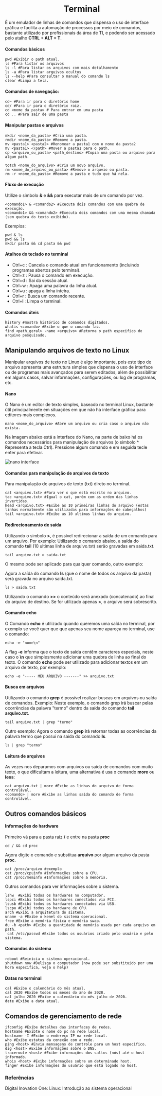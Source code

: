
<h1 align="center"> Terminal </h1>

É um emulador de linhas de comandos que dispensa o uso de interface gráfica e facilita a automação de processos por meio de comandos, bastante utilizado por profissionais da área de TI, e podendo ser acessado pelo atalho **CTRL + ALT + T**.


#### Comandos básicos

	pwd #Exibir o path atual.
	ls #Para listar os arquivos
	ls -l #Para listar os arquivos com mais detalhamento 
	ls -a #Para listar arquivos ocultos
	ls --help #Para consultar o manual do comando ls
	clear #Limpa a tela.
	
#### Comandos de navegação:
	
	cd~ #Para ir para o diretório home
	cd/ #Para ir para o diretório raiz.
	cd <nome_da_pasta> # Para entrar em uma pasta
	cd .. #Para sair de uma pasta
 
#### Manipular pastas e arquivos

	mkdir <nome_da_pasta> #Cria uma pasta.
	rmdir <nome_da_pasta> #Remove a pasta.
	mv <pasta1> <pasta2> #Renomear a pasta1 com o nome da pasta2
	mv <pasta1> </path> #Mover a pasta1 para o path.
	cp <arquivo_ou_pasta> <path_destino> #Copia uma pasta ou arquivo para algum path.

	totch <nome_do_arquivo> #Cria um novo arquivo.
	rm <nome_do_arquivo_ou_pasta> #Remove o arquvio ou pasta.
	rm -r <nome_da_pasta> #Remove a pasta e tudo que há nela.
	
#### Fluxo de execução

Utilize o simbolo **&** e **&&** para executar mais de um comando por vez.

	<comando1> & <comando2> #Executa dois comandos com uma quebra de execução.
	<comando1> && <comando2> #Executa dois comandos com uma mesma chamada (sem quebra do texto exibido).

Exemplos:

	pwd & ls
	pwd && ls
	mkdir pasta && cd pasta && pwd

#### Atalhos do teclado no terminal

 - Ctrl+c : Cancela o comando atual em funcionamento (incluindo programas abertos pelo terminal).
 - Ctrl+z : Pausa o comando em execução.
 - Ctrl+d : Sai da sessão atual.
 - Ctrl+w : Apaga uma palavra da linha atual.
 - Ctrl+u : apaga a linha inteira.
 - Ctrl+r : Busca um comando recente.
 - Ctrl+l : Limpa o terminal.

#### Comandos úteis

	history #mostra histórico de comandos digitados.
	whatis <comando> #Exibe o que o comando faz.
	find <path_geral> -name <arquivo> #Retorna o path especifico do arquivo pesquisado.


## Manipulando arquivos de texto no Linux

Manipular arquivos de texto no Linux é algo importante, pois este tipo de arquivo apresenta uma estrutura simples que dispensa o uso de interface ou de programas mais avançados para serem editados, além de possibilitar em alguns casos, salvar informações, configurações, ou log de programas, etc.

#### Nano
O Nano é um editor de texto simples, baseado no terminal Linux, bastante útil principalmente em situações em que não há interface gráfica para editores mais complexos.

	nano <nome_do_arquivo> #Abre um arquivo ou cria caso o arquivo não exista.

Na imagem abaixo está a interface do Nano, na parte de baixo há os comandos necessários para manipulação de arquivos (o simbolo **^** Representa a tecla Ctrl). Pressione algum comando e em seguida tecle enter para efetivar.

![nano interface](img/nano.png)

#### Comandos para manipulação de arquivos de texto

Para manipulação de arquivos de texto (txt) direto no terminal.

	cat <arquivo.txt> #Para ver o que está escrito no arquivo.
	tac <arquivo.txt> #Igual o cat, porém com as ordem das linhas invertidas.
	head <arquivo.txt> #Exibe as 10 primeiras linhas do arquivo (estas linhas normalmente são utilizadas para informações de cabeçalhos)
	tail <arquivo.txt> #Exibe as 10 ultimas linhas do arquivo.
	
#### Redirecionamento de saída

Utilizando o simbolo **>**, é possível redirecionar a saída de um comando para um arquivo. Por exemplo:
Utilizando o comando abaixo, a saída do comando **teil** (10 ultimas linha de arquivo.txt) serão gravadas em saida.txt.

	tail arquivo.txt > saida.txt

O mesmo pode ser aplicado para qualquer comando, outro exemplo:

Agora a saída do comando **ls** (que o nome de todos os arquivo da pasta) será gravada no arquivo saida.txt.

	ls > saida.txt

Utilizando o comando **>>** o conteúdo será anexado (concatenado) ao final do arquivo de destino. Se for utilizado apenas **>**, o arquivo será sobrescrito.

#### Comando echo

O Comando **echo** é utilizado quando queremos uma saída no terminal, por exemplo se você quer que que apenas seu nome apareça no terminal, use o comando:

	echo -e "nome\n"

A flag **-e** informa que o texto de saída contêm caracteres especiais, neste caso o **\n** que simplesmente adicionar uma quebra de linha ao final do texto. O comando **echo** pode ser utilizado para adicionar textos em um arquivo de texto, por exemplo:

	echo -e "----- MEU ARQUIVO -------" >> arquivo.txt



#### Busca em arquivos

Utilizando o comando **grep** é possível realizar buscas em arquivos ou saída de comandos. Exemplo: Neste exemplo, o comando grep irá buscar pelas ocorrências da palavra "termo" dentro da saída do comando **tail arquivo.txt**.

	tail arquivo.txt | grep "termo"

Outro exemplo: Agora o comando **grep** irá retornar todas as ocorrências da palavra termo  que possuí na saída do comando **ls**.

	ls | grep "termo"

#### Leitura de arquivos

As vezes nos deparamos com arquivos ou saída de comandos com muito texto, o que dificultam a leitura, uma alternativa é usa o comando **more** ou **less**:
	
	cat arquivo.txt | more #Exibe as linhas do arquivo de forma controlável.
	<comando> | more #Exibe as linhas saída do comando de forma controlável.

	



## Outros comandos básicos

#### Informações do hardware
Primeiro vá para a pasta raiz **/** e entre na pasta **proc**
	
	cd / && cd proc

Agora digite o comando e substitua **arquivo** por algum arquivo da pasta **proc**.

	cat /proc/arquivo #exemplo
	cat /proc/cpuinfo #Informações sobre a CPU.
	cat /proc/meminfo #Informações sobre a memória.
	
Outros comandos para ver informações sobre o sistema.
	
	lshw  #Exibi todos os hardwares no computador.
	lspci #Exibi todos os hardwares conectados via PCI.
	lsusb #Exibi todos os hardwares conectados via USB.
	lscpu #Exibi todos os hardware de CPU.
	arch #Exibi a arquitetura do sistema.
	uname -a #Exibe o kenel do sistema operacional.
	free #Exibe a memória física e memória swap.
	du -h <path> #Exibe a quantidade de memória usada por cada arquivo em path.
	 cat /etc/passwd #Exibe todos os usuários criado pelo usuário e pelo sistema.

#### Comandos do sistema

	reboot #Reinicia o sistema operacional.
	shutdown now #Delisga o computador (now pode ser substituido por uma hora especifica, veja o help)

#### Datas no terminal

	cal #Exibe o calendário do mês atual.
	cal 2020 #Exibe todos os meses do ano de 2020.
	cal julho 2020 #Exibe o calendário do mês julho de 2020.
	date #Exibe a data atual.
	
## Comandos de gerenciamento de rede

	ifconfig #Exibe detalhes das interfaces de redes.
	hostname #Exibte o nome do pc na rede local.
	hostname -I #Exibe o endereço IP na rede local.
	who #Exibe estatus da conexão com a rede.
	ping <host> #Envia mensagens de controle para um host especifico.
	dig <host> #Exibe informações sobre o DNS.
	traceroute <host> #Exibe informações dos saltos (nós) até o host informado.
	whois <host> #Exibe informações sobre um determinado host.
	finger #Exibe informações do usuário que está logado no host.
	




### Referências

Digital Inovation One: Linux: Introdução ao sistema operacional







